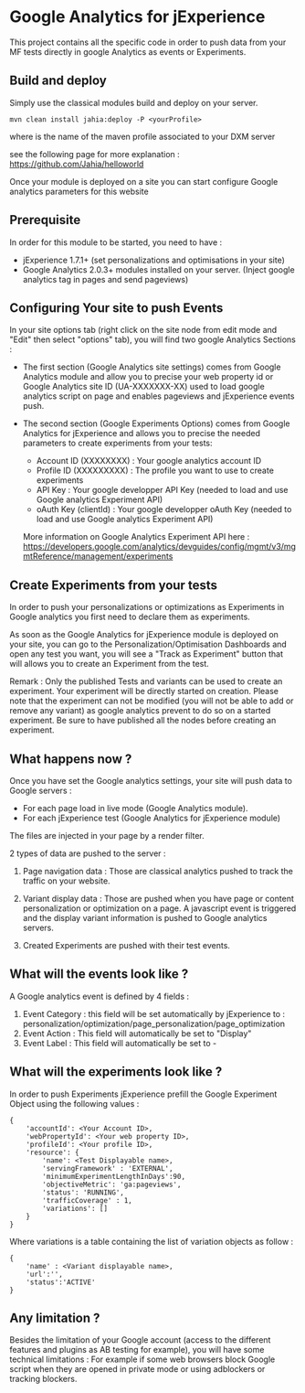 Google Analytics for jExperience 
=

This project contains all the specific code in order to push data from your MF tests directly in google Analytics as events or Experiments.

Build and deploy
-

Simply use the classical modules build and deploy on your server.

```
mvn clean install jahia:deploy -P <yourProfile>
```

where <yourProfile> is the name of the maven profile associated to your DXM server

see the following page for more explanation : https://github.com/Jahia/helloworld

Once your module is deployed on a site you can start configure Google analytics parameters for this website

Prerequisite
-
In order for this module to be started, you need to have :
- jExperience 1.7.1+ (set personalizations and optimisations in your site)
- Google Analytics 2.0.3+ modules installed on your server. (Inject google analytics tag in pages and send pageviews)
 

Configuring Your site to push Events
-
In your site options tab (right click on the site node from edit mode and "Edit" then select "options" tab), you will find 
two google Analytics Sections : 

- The first section (Google Analytics site settings) comes from Google Analytics module and allow you to precise your web property id or 
  Google Analytics site ID (UA-XXXXXXX-XX) used to load google analytics script on page and enables pageviews 
  and jExperience events push.

- The second section (Google Experiments Options) comes from Google Analytics for jExperience and allows you to 
  precise the needed parameters to create experiments from your tests:
  - Account ID (XXXXXXXX) : Your google analytics account ID
  - Profile ID (XXXXXXXXX) : The profile you want to use to create experiments
  - API Key : Your google developper API Key (needed to load and use Google analytics Experiment API)
  - oAuth Key (clientId) : Your google developper oAuth Key (needed to load and use Google analytics Experiment API)
  
  More information on Google Analytics Experiment API here : https://developers.google.com/analytics/devguides/config/mgmt/v3/mgmtReference/management/experiments

Create Experiments from your tests
-
In order to push your personalizations or optimizations as Experiments in Google analytics you first need to declare them as experiments.

As soon as the Google Analytics for jExperience module is deployed on your site, you can go to the Personalization/Optimisation Dashboards
and open any test you want, you will see a "Track as Experiment" button that will allows you to create an Experiment from the test.

Remark : Only the published Tests and variants can be used to create an experiment. 
         Your experiment will be directly started on creation.
         Please note that the experiment can not be modified (you will not be able to add or remove any variant) 
         as google analytics prevent to do so on a started experiment.
         Be sure to have published all the nodes before creating an experiment.

What happens now ?
-

Once you have set the Google analytics settings, your site will push data to Google servers :
- For each page load in live mode (Google Analytics module).
- For each jExperience test (Google Analytics for jExperience module)

The files are injected in your page by a render filter.

2 types of data are pushed to the server : 

1) Page navigation data : Those are classical analytics pushed to track the traffic on your website.

2) Variant display data : Those are pushed when you have page or content personalization or optimization on a page.
   A javascript event is triggered and the display variant information is pushed to Google analytics servers.

3) Created Experiments are pushed with their test events.

What will the events look like ?
-

A Google analytics event is defined by 4 fields : 

1) Event Category : this field will be set automatically by jExperience to : personalization/optimization/page_personalization/page_optimization
2) Event Action : This field will automatically be set to "Display"
3) Event Label : This field will automatically be set to <Test Displayable Name>-<Variant Displayable Name>

What will the experiments look like ?
-
In order to push Experiments jExperience prefill the Google Experiment Object using the following values :
```
{
    'accountId': <Your Account ID>,
    'webPropertyId': <Your web property ID>,
    'profileId': <Your profile ID>,
    'resource': {
        'name': <Test Displayable name>,
        'servingFramework' : 'EXTERNAL',
        'minimumExperimentLengthInDays':90,
        'objectiveMetric': 'ga:pageviews',
        'status': 'RUNNING',
        'trafficCoverage' : 1,
        'variations': []
    }
}
```

Where variations is a table containing the list of variation objects as follow : 
```
{
    'name' : <Variant displayable name>,
    'url':'',
    'status':'ACTIVE'
}
```

Any limitation ? 
-
Besides the limitation of your Google account (access to the different features and plugins as AB testing for example), you will have some technical limitations : 
For example if some web browsers block Google script when they are opened in private mode or using adblockers or tracking blockers.
